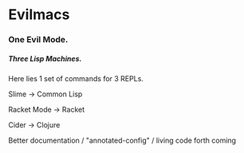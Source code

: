 # Evilmacs
### One Evil Mode.
##### Three Lisp Machines.

Here lies 1 set of commands for 3 REPLs.

Slime -> Common Lisp

Racket Mode -> Racket

Cider -> Clojure

Better documentation / "annotated-config" / living code forth coming